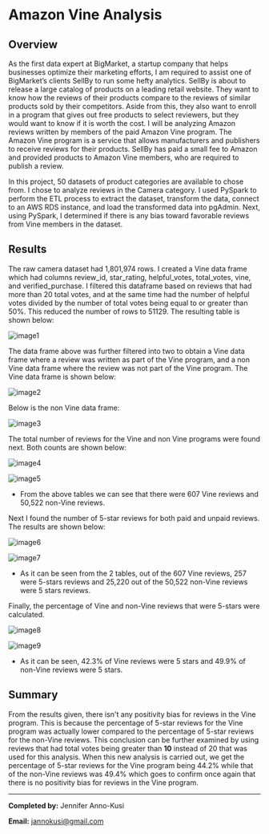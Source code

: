 # Amazon Vine Analysis
## Overview
As the first data expert at BigMarket, a startup company that helps businesses optimize their marketing efforts, I am required to assist one of BigMarket’s clients SellBy to run some hefty analytics. SellBy is about to release a large catalog of products on a leading retail website. They want to know how the reviews of their products compare to the reviews of similar products sold by their competitors. Aside from this, they also want to enroll in a program that gives out free products to select reviewers, but they would want to know if it is worth the cost.
I will be analyzing Amazon reviews written by members of the paid Amazon Vine program. The Amazon Vine program is a service that allows manufacturers and publishers to receive reviews for their products. SellBy has paid a small fee to Amazon and provided products to Amazon Vine members, who are required to publish a review.

In this project, 50 datasets of product categories are available to chose from. I chose to analyze reviews in the Camera category. I used PySpark to perform the ETL process to extract the dataset, transform the data, connect to an AWS RDS instance, and load the transformed data into pgAdmin. Next, using PySpark, I determined if there is any bias toward favorable reviews from Vine members in the dataset.

## Results 
The raw camera dataset had 1,801,974 rows. I created a Vine data frame which had columns review_id, star_rating, helpful_votes, total_votes, vine, and verified_purchase. I filtered this dataframe based on reviews that had more than 20 total votes, and at the same time had the number of helpful votes divided by the number of total votes being equal to or greater than 50%. This reduced the number of rows to 51129. The resulting table is shown below:

![image1](https://github.com/GerlechJen/Amazon_Vine_Analysis/blob/main/Images/helpful_votes.png)

The data frame above was further filtered into two to obtain a Vine data frame where a review was written as part of the Vine program, and a non Vine data frame where the review was not part of the Vine program. The Vine data frame is shown below:


![image2](https://github.com/GerlechJen/Amazon_Vine_Analysis/blob/main/Images/vine%20data%20frame%20.png)

Below is the non Vine data frame:

![image3](https://github.com/GerlechJen/Amazon_Vine_Analysis/blob/main/Images/non%20vine%20data%20frame%20.png)

The total number of reviews for the Vine and non Vine programs were found next. Both counts are shown below:

![image4](https://github.com/GerlechJen/Amazon_Vine_Analysis/blob/main/Images/Vine%20count.png)

![image5](https://github.com/GerlechJen/Amazon_Vine_Analysis/blob/main/Images/non%20Vine%20count.png)

* From the above tables we can see that there were 607 Vine reviews and 50,522 non-Vine reviews.

Next I found the number of 5-star reviews for both paid and unpaid reviews. The results are shown below:

![image6](https://github.com/GerlechJen/Amazon_Vine_Analysis/blob/main/Images/5-star%20paid.png)

![image7](https://github.com/GerlechJen/Amazon_Vine_Analysis/blob/main/Images/5-star%20unpaid.png)

* As it can be seen from the 2 tables, out of the 607 Vine reviews, 257 were 5-stars reviews and 25,220 out of the 50,522 non-Vine reviews were 5 stars reviews.

Finally, the percentage of Vine and non-Vine reviews that were 5-stars were calculated. 

![image8](https://github.com/GerlechJen/Amazon_Vine_Analysis/blob/main/Images/percentage_paid.png)

![image9](https://github.com/GerlechJen/Amazon_Vine_Analysis/blob/main/Images/percentage_unpaid.png)

* As it can be seen, 42.3% of Vine reviews were 5 stars and 49.9% of non-Vine reviews were 5 stars.


## Summary 
From the results given, there isn't any positivity bias for reviews in the Vine program. This is because the percentage of 5-star reviews for the Vine program was actually lower compared to the percentage of 5-star reviews for the non-Vine reviews. 
This conclusion can be further examined by using reviews that had total votes being greater than **10** instead of 20 that was used for this analysis. When this new analysis is carried out, we get the percentage of 5-star reviews for the Vine program being 44.2% while that of the non-Vine reviews was 49.4% which goes to confirm once again that there is no positivity bias for reviews in the Vine program.

----

**Completed by:** Jennifer Anno-Kusi

**Email:** jannokusi@gmail.com 


